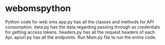 # webomspython
Python code for web oms
app.py has all the classes and methods for API consumption.
data.py has the data regarding passing through as credentials for getting access tokens.
headers.py has all the request headers of each Api.
apiurl.py has all the endpoints.
Run Main.py file to run the entire code.
